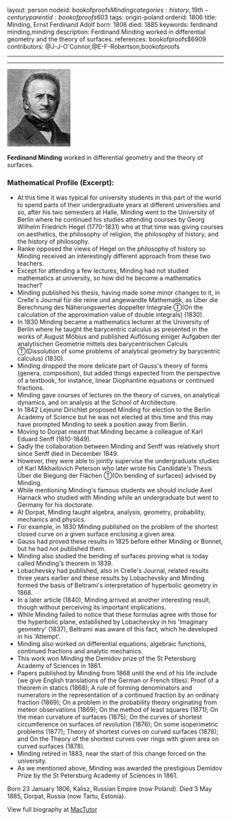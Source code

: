layout: person
nodeid: bookofproofs$Minding
categories: history,19th-century
parentid: bookofproofs$603
tags: origin-poland
orderid: 1806
title: Minding, Ernst Ferdinand Adolf
born: 1806
died: 1885
keywords: ferdinand minding,minding
description: Ferdinand Minding worked in differential geometry and the theory of surfaces.
references: bookofproofs$6909
contributors: @J-J-O'Connor,@E-F-Robertson,bookofproofs

---



---

![Minding.jpg](https://github.com/bookofproofs/bookofproofs.github.io/blob/main/_sources/_assets/images/portraits/Minding.jpg?raw=true)

**Ferdinand Minding** worked in differential geometry and the theory of surfaces.

### Mathematical Profile (Excerpt):
* At this time it was typical for university students in this part of the world to spend parts of their undergraduate years at different universities and so, after his two semesters at Halle, Minding went to the University of Berlin where he continued his studies attending courses by Georg Wilhelm Friedrich Hegel (1770-1831) who at that time was giving courses on aesthetics, the philosophy of religion, the philosophy of history, and the history of philosophy.
* Ranke opposed the views of Hegel on the philosophy of history so Minding received an interestingly different approach from these two teachers.
* Except for attending a few lectures, Minding had not studied mathematics at university, so how did he become a mathematics teacher?
* Minding published his thesis, having made some minor changes to it, in Crelle's Journal für die reine und angewandte Mathematik, as Über die Berechnung des Näherungswertes doppelter Integrale Ⓣ(On the calculation of the approximation value of double integrals) (1830).
* In 1830 Minding became a mathematics lecturer at the University of Berlin where he taught the barycentric calculus as presented in the works of August Möbius and published Auflösung einiger Aufgaben der analytischen Geometrie mittels des barycentrischen Calculs Ⓣ(Dissolution of some problems of analytical geometry by barycentric calculus) (1830).
* Minding dropped the more delicate part of Gauss's theory of forms (genera, composition), but added things expected from the perspective of a textbook, for instance, linear Diophantine equations or continued fractions.
* Minding gave courses of lectures on the theory of curves, on analytical dynamics, and on analysis at the School of Architecture.
* In 1842 Lejeune Dirichlet proposed Minding for election to the Berlin Academy of Science but he was not elected at this time and this may have prompted Minding to seek a position away from Berlin.
* Moving to Dorpat meant that Minding became a colleague of Karl Eduard Senff (1810-1849).
* Sadly the collaboration between Minding and Senff was relatively short since Senff died in December 1849.
* However, they were able to jointly supervise the undergraduate studies of Karl Mikhailovich Peterson who later wrote his Candidate's Thesis Über die Biegung der Flächen Ⓣ(On bending of surfaces) advised by Minding.
* While mentioning Minding's famous students we should include Axel Harnack who studied with Minding while an undergraduate but went to Germany for his doctorate.
* At Dorpat, Minding taught algebra, analysis, geometry, probability, mechanics and physics.
* For example, in 1830 Minding published on the problem of the shortest closed curve on a given surface enclosing a given area.
* Gauss had proved these results in 1825 before either Minding or Bonnet, but he had not published them.
* Minding also studied the bending of surfaces proving what is today called Minding's theorem in 1839.
* Lobachevsky had published, also in Crelle's Journal, related results three years earlier and these results by Lobachevsky and Minding formed the basis of Beltrami's interpretation of hyperbolic geometry in 1868.
* In a later article (1840), Minding arrived at another interesting result, though without perceiving its important implications.
* While Minding failed to notice that these formulas agree with those for the hyperbolic plane, established by Lobachevsky in his 'Imaginary geometry' (1837), Beltrami was aware of this fact, which he developed in his 'Attempt'.
* Minding also worked on differential equations, algebraic functions, continued fractions and analytic mechanics.
* This work won Minding the Demidov prize of the St Petersburg Academy of Sciences in 1861.
* Papers published by Minding from 1868 until the end of his life include (we give English translations of the German or French titles): Proof of a theorem in statics (1868); A rule of forming denominators and numerators in the representation of a continued fraction by an ordinary fraction (1869); On a problem in the probability theory originating from meteor observations (1869); On the method of least squares (1871); On the mean curvature of surfaces (1875); On the curves of shortest circumference on surfaces of revolution (1876); On some isoperimetric problems (1877); Theory of shortest curves on curved surfaces (1878); and On the Theory of the shortest curves over rings with given area on curved surfaces (1878).
* Minding retired in 1883, near the start of this change forced on the university.
* As we mentioned above, Minding was awarded the prestigious Demidov Prize by the St Petersburg Academy of Sciences in 1861.

Born 23 January 1806, Kalisz, Russian Empire (now Poland). Died 3 May 1885, Dorpat, Russia (now Tartu, Estonia).

View full biography at [MacTutor](https://mathshistory.st-andrews.ac.uk/Biographies/Minding/)
